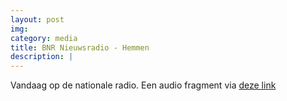 ```yaml
---
layout: post
img: 
category: media
title: BNR Nieuwsradio - Hemmen
description: |
---
```

  Vandaag op de nationale radio. Een audio fragment via [deze link](https://www.bnr.nl/player/archief/20170420133200900)
